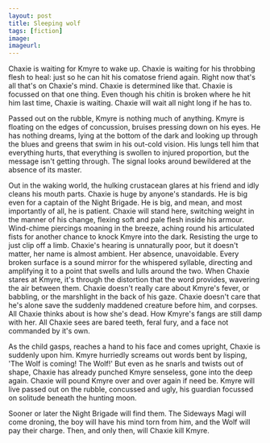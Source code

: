 ```yaml
---
layout: post
title: Sleeping wolf
tags: [fiction]
image:
imageurl:
---
```


Chaxie is waiting for Kmyre to wake up. Chaxie is waiting for his  throbbing flesh to heal: just so he can hit his comatose friend again.  Right now that's all that's on Chaxie's mind. Chaxie is determined  like that. Chaxie is focussed on that one thing. Even though his  chitin is broken where he hit him last time, Chaxie is waiting.  Chaxie will wait all night long if he has to.

<!--more-->Passed out on the rubble, Kmyre is nothing much of anything. Kmyre is  floating on the edges of concussion, bruises pressing down on his  eyes. He has nothing dreams, lying at the bottom of the dark and  looking up through the blues and greens that swim in his out-cold vision. His lungs tell him that everything hurts, that everything is  swollen to injured proportion, but the message isn't getting through.  The signal looks around bewildered at the absence of its master.

Out in the waking world, the hulking crustacean glares at his friend  and idly cleans his mouth parts. Chaxie is huge by anyone's  standards. He is big even for a captain of the Night Brigade. He is  big, and mean, and most importantly of all, he is patient. Chaxie  will stand here, switching weight in the manner of his change,  flexing soft and pale flesh inside his armour. Wind-chime piercings  moaning in the breeze, aching round his articulated fists for another  chance to knock Kmyre into the dark. Resisting the urge to just clip  off a limb. Chaxie's hearing is unnaturally poor, but it doesn't  matter, her name is almost ambient. Her absence, unavoidable. Every  broken surface is a sound mirror for the whispered syllable,  directing and amplifying it to a point that swells and lulls around  the two. When Chaxie stares at Kmyre, it's through the distortion  that the word provides, wavering the air between them. Chaxie doesn't  really care about Kmyre's fever, or babbling, or the marshlight in  the back of his gaze. Chaxie doesn't care that he's alone save the  suddenly maddened creature before him, and corpses. All Chaxie thinks  about is how she's dead. How Kmyre's fangs are still damp with her.  All Chaxie sees are bared teeth, feral fury, and a face not commanded  by it's own.

As the child gasps, reaches a hand to his face and comes upright,  Chaxie is suddenly upon him. Kmyre hurriedly screams out words bent  by lisping, 'The Wolf is coming! The Wolf!' But even as he snarls and  twists out of shape, Chaxie has already punched Kmyre senseless, gone into the deep again. Chaxie will pound Kmyre over  and over again if need be. Kmyre will live passed out on the rubble,  concussed and ugly, his guardian focussed on solitude beneath the  hunting moon.

Sooner or later the Night Brigade will find them. The Sideways Magi  will come droning, the boy will have his mind torn from him, and the  Wolf will pay their charge. Then, and only then, will Chaxie kill Kmyre.
